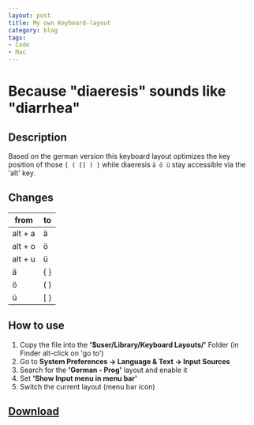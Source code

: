 ```yaml
---
layout: post
title: My own Keyboard-layout
category: blog
tags:
- Code
- Mac
---
```

# Because "diaeresis" sounds like "diarrhea"  

## Description

Based on the german version this keyboard layout optimizes the key position of those `{ ( [] ) }` while diaeresis `ä ö ü` stay accessible via the 'alt' key.

<!-- break -->

## Changes

from|to
-|-
alt + a |  ä  
alt + o | ö  
alt + u | ü  
ä  | \{ \}  
ö | \( \)  
ü | \[ \}  

## How to use

1. Copy the file into the **'$user/Library/Keyboard Layouts/'** Folder  (in Finder alt-click on 'go to')
2. Go to **System Preferences -\> Language & Text -\> Input Sources**
3. Search for the **'German - Prog'** layout and enable it
4. Set **'Show Input menu in menu bar'**
5. Switch the current layout (menu bar icon)

## [Download](https://github.com/l3kn/German-Prog)
